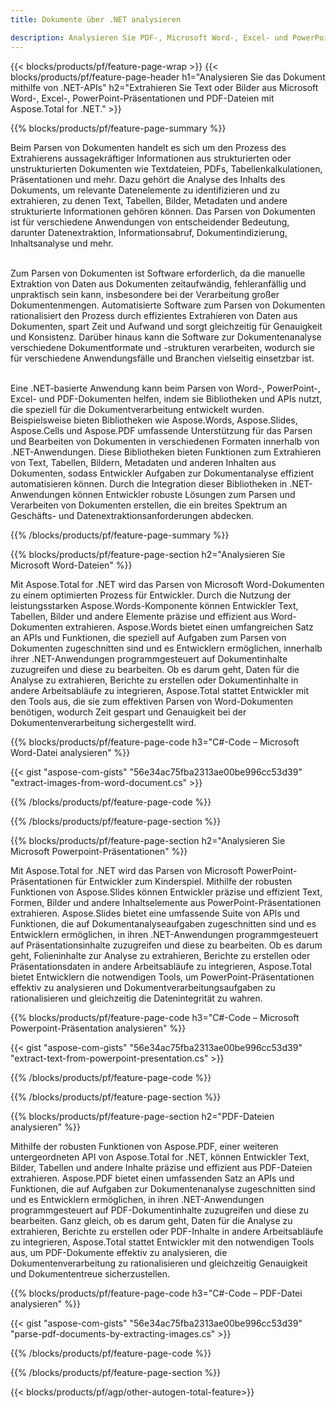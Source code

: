 ```yaml
---
title: Dokumente über .NET analysieren 

description: Analysieren Sie PDF-, Microsoft Word-, Excel- und PowerPoint-Präsentationen über Ihre .NET-Anwendung. C#-Code zum einfachen Extrahieren von Text oder Bildern.
---
```


{{< blocks/products/pf/feature-page-wrap >}}
{{< blocks/products/pf/feature-page-header h1="Analysieren Sie das Dokument mithilfe von .NET-APIs" h2="Extrahieren Sie Text oder Bilder aus Microsoft Word-, Excel-, PowerPoint-Präsentationen und PDF-Dateien mit Aspose.Total for .NET." >}}

{{% blocks/products/pf/feature-page-summary %}}

Beim Parsen von Dokumenten handelt es sich um den Prozess des Extrahierens aussagekräftiger Informationen aus strukturierten oder unstrukturierten Dokumenten wie Textdateien, PDFs, Tabellenkalkulationen, Präsentationen und mehr. Dazu gehört die Analyse des Inhalts des Dokuments, um relevante Datenelemente zu identifizieren und zu extrahieren, zu denen Text, Tabellen, Bilder, Metadaten und andere strukturierte Informationen gehören können. Das Parsen von Dokumenten ist für verschiedene Anwendungen von entscheidender Bedeutung, darunter Datenextraktion, Informationsabruf, Dokumentindizierung, Inhaltsanalyse und mehr.<br /><br />

Zum Parsen von Dokumenten ist Software erforderlich, da die manuelle Extraktion von Daten aus Dokumenten zeitaufwändig, fehleranfällig und unpraktisch sein kann, insbesondere bei der Verarbeitung großer Dokumentenmengen. Automatisierte Software zum Parsen von Dokumenten rationalisiert den Prozess durch effizientes Extrahieren von Daten aus Dokumenten, spart Zeit und Aufwand und sorgt gleichzeitig für Genauigkeit und Konsistenz. Darüber hinaus kann die Software zur Dokumentenanalyse verschiedene Dokumentformate und -strukturen verarbeiten, wodurch sie für verschiedene Anwendungsfälle und Branchen vielseitig einsetzbar ist.<br /><br />

Eine .NET-basierte Anwendung kann beim Parsen von Word-, PowerPoint-, Excel- und PDF-Dokumenten helfen, indem sie Bibliotheken und APIs nutzt, die speziell für die Dokumentverarbeitung entwickelt wurden. Beispielsweise bieten Bibliotheken wie Aspose.Words, Aspose.Slides, Aspose.Cells und Aspose.PDF umfassende Unterstützung für das Parsen und Bearbeiten von Dokumenten in verschiedenen Formaten innerhalb von .NET-Anwendungen. Diese Bibliotheken bieten Funktionen zum Extrahieren von Text, Tabellen, Bildern, Metadaten und anderen Inhalten aus Dokumenten, sodass Entwickler Aufgaben zur Dokumentanalyse effizient automatisieren können. Durch die Integration dieser Bibliotheken in .NET-Anwendungen können Entwickler robuste Lösungen zum Parsen und Verarbeiten von Dokumenten erstellen, die ein breites Spektrum an Geschäfts- und Datenextraktionsanforderungen abdecken.

{{% /blocks/products/pf/feature-page-summary  %}}

{{% blocks/products/pf/feature-page-section  h2="Analysieren Sie Microsoft Word-Dateien" %}}

Mit Aspose.Total for .NET wird das Parsen von Microsoft Word-Dokumenten zu einem optimierten Prozess für Entwickler. Durch die Nutzung der leistungsstarken Aspose.Words-Komponente können Entwickler Text, Tabellen, Bilder und andere Elemente präzise und effizient aus Word-Dokumenten extrahieren. Aspose.Words bietet einen umfangreichen Satz an APIs und Funktionen, die speziell auf Aufgaben zum Parsen von Dokumenten zugeschnitten sind und es Entwicklern ermöglichen, innerhalb ihrer .NET-Anwendungen programmgesteuert auf Dokumentinhalte zuzugreifen und diese zu bearbeiten. Ob es darum geht, Daten für die Analyse zu extrahieren, Berichte zu erstellen oder Dokumentinhalte in andere Arbeitsabläufe zu integrieren, Aspose.Total stattet Entwickler mit den Tools aus, die sie zum effektiven Parsen von Word-Dokumenten benötigen, wodurch Zeit gespart und Genauigkeit bei der Dokumentenverarbeitung sichergestellt wird.

{{% blocks/products/pf/feature-page-code h3="C#-Code – Microsoft Word-Datei analysieren" %}}

{{< gist "aspose-com-gists" "56e34ac75fba2313ae00be996cc53d39" "extract-images-from-word-document.cs" >}}

{{% /blocks/products/pf/feature-page-code  %}}

{{% /blocks/products/pf/feature-page-section %}}

{{% blocks/products/pf/feature-page-section  h2="Analysieren Sie Microsoft Powerpoint-Präsentationen" %}}

Mit Aspose.Total for .NET wird das Parsen von Microsoft PowerPoint-Präsentationen für Entwickler zum Kinderspiel. Mithilfe der robusten Funktionen von Aspose.Slides können Entwickler präzise und effizient Text, Formen, Bilder und andere Inhaltselemente aus PowerPoint-Präsentationen extrahieren. Aspose.Slides bietet eine umfassende Suite von APIs und Funktionen, die auf Dokumentanalyseaufgaben zugeschnitten sind und es Entwicklern ermöglichen, in ihren .NET-Anwendungen programmgesteuert auf Präsentationsinhalte zuzugreifen und diese zu bearbeiten. Ob es darum geht, Folieninhalte zur Analyse zu extrahieren, Berichte zu erstellen oder Präsentationsdaten in andere Arbeitsabläufe zu integrieren, Aspose.Total bietet Entwicklern die notwendigen Tools, um PowerPoint-Präsentationen effektiv zu analysieren und Dokumentverarbeitungsaufgaben zu rationalisieren und gleichzeitig die Datenintegrität zu wahren.

{{% blocks/products/pf/feature-page-code h3="C#-Code – Microsoft Powerpoint-Präsentation analysieren" %}}

{{< gist "aspose-com-gists" "56e34ac75fba2313ae00be996cc53d39" "extract-text-from-powerpoint-presentation.cs" >}}

{{% /blocks/products/pf/feature-page-code  %}}

{{% /blocks/products/pf/feature-page-section %}}

{{% blocks/products/pf/feature-page-section  h2="PDF-Dateien analysieren" %}}

Mithilfe der robusten Funktionen von Aspose.PDF, einer weiteren untergeordneten API von Aspose.Total for .NET, können Entwickler Text, Bilder, Tabellen und andere Inhalte präzise und effizient aus PDF-Dateien extrahieren. Aspose.PDF bietet einen umfassenden Satz an APIs und Funktionen, die auf Aufgaben zur Dokumentenanalyse zugeschnitten sind und es Entwicklern ermöglichen, in ihren .NET-Anwendungen programmgesteuert auf PDF-Dokumentinhalte zuzugreifen und diese zu bearbeiten. Ganz gleich, ob es darum geht, Daten für die Analyse zu extrahieren, Berichte zu erstellen oder PDF-Inhalte in andere Arbeitsabläufe zu integrieren, Aspose.Total stattet Entwickler mit den notwendigen Tools aus, um PDF-Dokumente effektiv zu analysieren, die Dokumentenverarbeitung zu rationalisieren und gleichzeitig Genauigkeit und Dokumententreue sicherzustellen.

{{% blocks/products/pf/feature-page-code h3="C#-Code – PDF-Datei analysieren" %}}

{{< gist "aspose-com-gists" "56e34ac75fba2313ae00be996cc53d39" "parse-pdf-documents-by-extracting-images.cs" >}}

{{% /blocks/products/pf/feature-page-code  %}}

{{% /blocks/products/pf/feature-page-section %}}

{{< blocks/products/pf/agp/other-autogen-total-feature>}}